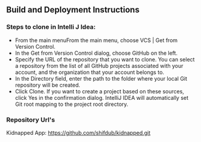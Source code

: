 ## Build and Deployment Instructions

### Steps to clone in Intelli J Idea:

* From the main menuFrom the main menu, choose VCS | Get from Version Control.
* In the Get from Version Control dialog, choose GitHub on the left.
* Specify the URL of the repository that you want to clone. You can select a repository from the list of all GitHub projects associated with your account, and the organization that your account belongs to.
* In the Directory field, enter the path to the folder where your local Git repository will be created.
* Click Clone. If you want to create a project based on these sources, click Yes in the confirmation dialog. IntelliJ IDEA will automatically set Git root mapping to the project root directory.

### Repository Url's

Kidnapped App: https://github.com/shifdub/kidnapped.git


